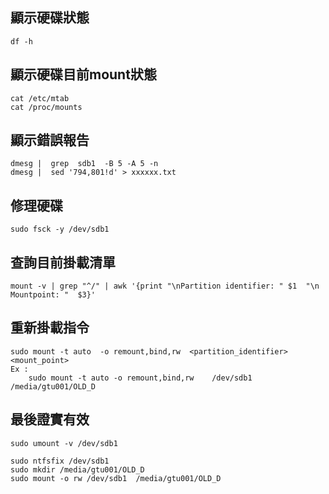 顯示硬碟狀態
---
	df -h


顯示硬碟目前mount狀態
---
	cat /etc/mtab 
	cat /proc/mounts


顯示錯誤報告
---
	dmesg |  grep  sdb1  -B 5 -A 5 -n
	dmesg |  sed '794,801!d' > xxxxxx.txt


修理硬碟
---
	sudo fsck -y /dev/sdb1


查詢目前掛載清單
---
	mount -v | grep "^/" | awk '{print "\nPartition identifier: " $1  "\n Mountpoint: "  $3}'

重新掛載指令
---
	sudo mount -t auto  -o remount,bind,rw  <partition_identifier>  <mount_point>
	Ex : 
		sudo mount -t auto -o remount,bind,rw    /dev/sdb1  /media/gtu001/OLD_D



最後證實有效
---
	sudo umount -v /dev/sdb1 

	sudo ntfsfix /dev/sdb1
	sudo mkdir /media/gtu001/OLD_D
	sudo mount -o rw /dev/sdb1  /media/gtu001/OLD_D
